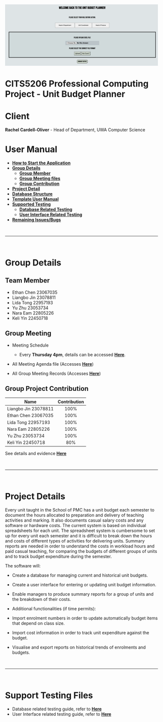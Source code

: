 ![image info](./Resources/main_page.png)
# CITS5206 Professional Computing Project - Unit Budget Planner
# Client
<b>Rachel Cardell-Oliver</b> - Head of Department, UWA Computer Science
# User Manual
- [<b>How to Start the Application</b>](./StartApplication.md)
- [<b>Group Details</b>](#group-details)
  - [<b>Group Member</b>](#team-member)
  - [<b>Group Meeting files</b>](#group-meeting)
  - [<b>Group Contribution</b>](#group-project-contribution)
- [<b>Project Detail</b>](#project-details)
- [<b>Database Structure</b>](./DB_User_Guide.md)
- [<b>Template User Manual</b>](./Template_User_Manual.md)
- [<b>Supported Testing</b>](#support-testing-files)
  - [<b>Database Related Testing</b>](./Unit_Budget/DB_testing.md)
  - [<b>User Interface Related Testing</b>](./Unit_Budget/tests/User_Interface_testing.md)
- [<b>Remaining Issues/Bugs</b>](./RemainingIssue.md)

<br><hr><br>

# Group Details
## Team Member
- Ethan Chen 23067035
- Liangbo Jin 23078811
- Lida Tong 22957193
- Yu Zhu 23053734
- Nara Eam 22805226
- Keli Yin 22450718

## Group Meeting

- Meeting Schedule
  - Every <b>Thursday 4pm</b>, details can be accessed [<b>Here</b>](./Group_Meeting/Meeting_Record/20210729_Meeting_Minutes).

- All Meeting Agenda file (Accesses [<b>Here</b>](./Group_Meeting))

- All Group Meeting Records (Accesses [<b>Here</b>](./Group_Meeting/Meeting_Record))

## Group Project Contribution

|     Name     |      Contribution     | 
|--------------|:---------------------:|
| Liangbo Jin 23078811 |  100%       |
| Ethan Chen 23067035 |    100%          |
| Lida Tong 22957193 | 100%       |
| Nara Eam 22805226 | 100%       |
| Yu Zhu 23053734 | 100%       |
| Keli Yin 22450718 | 80%       |

See details and evidence [<b>Here</b>](./Group_Conbtribution.pdf)

<br><hr><br>

# Project Details

Every unit taught in the School of PMC has a unit budget each semester to document the hours allocated to preparation and delivery of teaching activities and marking. It also documents casual salary costs and any software or hardware costs. The current system is based on individual spreadsheets for each unit. The spreadsheet system is cumbersome to set up for every unit each semester and it is difficult to break down the hours and costs of different types of activities for delivering units. Summary reports are needed in order to understand the costs in workload hours and paid casual teaching, for comparing the budgets of different groups of units and to track budget expenditure during the semester.

The software will:

- Create a database for managing current and historical unit budgets.
- Create a user interface for entering or updating unit budget information.
- Enable managers to produce summary reports for a group of units and the breakdown of their costs.
- Additional functionalities (if time permits):

- Import enrolment numbers in order to update automatically budget items that depend on class size.
- Import cost information in order to track unit expenditure against the budget.
- Visualise and export reports on historical trends of enrolments and budgets.




<br><hr><br>

# Support Testing Files

- Database related testing guide, refer to [<b>Here</b>](./Unit_Budget/DB_testing.md)
- User Interface related testing guide, refer to [<b>Here</b>](./Unit_Budget/tests/User_Interface_testing.md)
